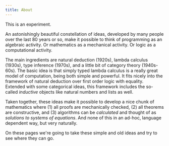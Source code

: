```yaml
---
title: About
---
```


This is an experiment.

An astonishingly beautiful constellation of ideas, developed by many people over the last 80 years or so, make it possible to think of programming as an algebraic activity. Or mathematics as a mechanical activity. Or logic as a computational activity.

The main ingredients are natural deduction (1920s), lambda calculus (1930s), type inference (1970s), and a little bit of category theory (1940s-60s). The basic idea is that simply typed lambda calculus is a really great model of computation, being both simple and powerful. It fits nicely into the framework of natural deduction over first order logic with equality. Extended with some categorical ideas, this framework includes the so-called _inductive_ objects like natural numbers and lists as well.

Taken together, these ideas make it possible to develop a nice chunk of mathematics where (1) all proofs are mechanically checked, (2) all theorems are constructive, and (3) algorithms can be _calculated_ and thought of as _solutions to systems of equations_. And none of this in an ad-hoc, language dependent way, but very naturally.

On these pages we're going to take these simple and old ideas and try to see where they can go.
